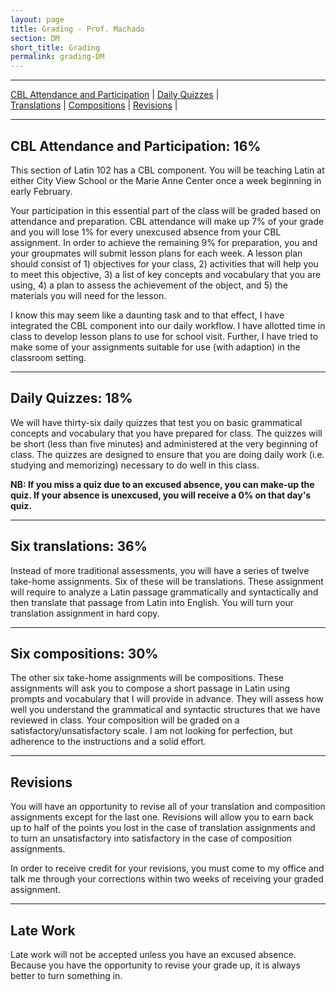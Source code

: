 ```yaml
---
layout: page
title: Grading - Prof. Machado
section: DM
short_title: Grading
permalink: grading-DM
---
```


***

[CBL Attendance and Participation](#cbl-attendance-and-participation-16) \| [Daily Quizzes](#daily-quizzes-18) \|  
[Translations](#six-translations-36) \| [Compositions](#six-compositions-30) \| [Revisions](#revisions) \|

***

## CBL Attendance and Participation: 16%
This section of Latin 102 has a CBL component. You will be teaching Latin at either City View School or the Marie Anne Center once a week beginning in early February.

Your participation in this essential part of the class will be graded based on attendance and preparation. CBL attendance will make up 7% of your grade and you will lose 1% for every unexcused absence from your CBL assignment. In order to achieve the remaining 9% for preparation, you and your groupmates will submit lesson plans for each week. A lesson plan should consist of 1) objectives for your class, 2) activities that will help you to meet this objective, 3) a list of key concepts and vocabulary that you are using, 4) a plan to assess the achievement of the object, and 5) the materials you will need for the lesson.

I know this may seem like a daunting task and to that effect, I have integrated the CBL component into our daily workflow. I have allotted time in class to develop lesson plans to use for school visit. Further, I have tried to make some of your assignments suitable for use (with adaption) in the classroom setting.

***

## Daily Quizzes: 18%

We will have thirty-six daily quizzes that test you on basic grammatical concepts and vocabulary that you have prepared for class. The quizzes will be short (less than five minutes) and administered at the very beginning of class. The quizzes are designed to ensure that you are doing daily work (i.e. studying and memorizing) necessary to do well in this class.

**NB: If you miss a quiz due to an excused absence, you can make-up the quiz. If your absence is unexcused, you will receive a 0% on that day's quiz.**

***

## Six translations: 36%

Instead of more traditional assessments, you will have a series of twelve take-home assignments. Six of these will be translations. These assignment will require to analyze a Latin passage grammatically and syntactically and then translate that passage from Latin into English. You will turn your translation assignment in hard copy.

***

## Six compositions: 30%

The other six take-home assignments will be compositions. These assignments will ask you to compose a short passage in Latin using prompts and vocabulary that I will provide in advance. They will assess how well you understand the grammatical and syntactic structures that we have reviewed in class. Your composition will be graded on a satisfactory/unsatisfactory scale. I am not looking for perfection, but adherence to the instructions and a solid effort.

***

## Revisions

You will have an opportunity to revise all of your translation and composition assignments except for the last one. Revisions will allow you to earn back up to half of the points you lost in the case of translation assignments and to turn an unsatisfactory into satisfactory in the case of composition assignments.

In order to receive credit for your revisions, you must come to my office and talk me through your corrections within two weeks of receiving your graded assignment.

***

## Late Work

Late work will not be accepted unless you have an excused absence. Because you have the opportunity to revise your grade up, it is always better to turn something in.
